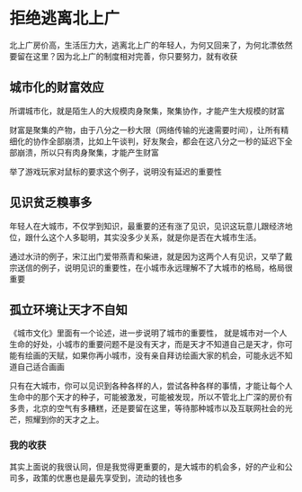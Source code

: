 

#  拒绝逃离北上广

北上广房价高，生活压力大，逃离北上广的年轻人，为何又回来了，为何北漂依然要留在这里？因为北上广的制度相对完善，你只要努力，就有收获

## 城市化的财富效应

所谓城市化，就是陌生人的大规模肉身聚集，聚集协作，才能产生大规模的财富

财富是聚集的产物，由于八分之一秒大限（网络传输的光速需要时间），让所有精细化的协作全部崩溃，比如上午谈判，好友聚会，都会在这八分之一秒的延迟下全部崩溃，所以只有肉身聚集，才能产生财富

举了游戏玩家对鼠标的要求这个例子，说明没有延迟的重要性

## 见识贫乏糗事多

年轻人在大城市，不仅学到知识，最重要的还有涨了见识，见识这玩意儿跟经济地位，跟什么这个人多聪明，其实没多少关系，就是你是否在大城市生活。

通过水浒的例子，宋江出门爱带燕青和柴进，就是因为这两个人有见识，又举了戴宗送信的例子，说明见识的重要性，在小城市永远理解不了大城市的格局，格局很重要

## 孤立环境让天才不自知

《城市文化》里面有一个论述，进一步说明了城市的重要性， 就是城市对一个人生命的好处，小城市的重要问题不是没有天才，而是天才不知道自己是天才，你可能有绘画的天赋，如果你再小城市，没有亲自拜访绘画大家的机会，可能永远不知道自己适合画画

只有在大城市，你可以见识到各种各样的人，尝试各种各样的事情，才能让每个人生命中的那个天才的种子，可能被激发，可能被发现，所以不管北上广深的房价有多贵，北京的空气有多糟糕，还是要留在这里，等待那种城市以及互联网社会的光芒，照耀到你的天才之上。

### 我的收获
其实上面说的我很认同，但是我觉得更重要的，是大城市的机会多，好的产业和公司多，政策的优惠也是最先享受到，流动的钱也多
